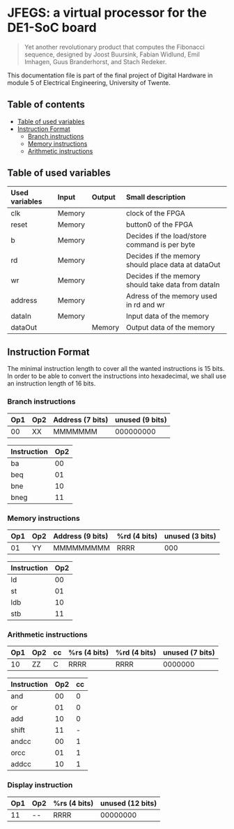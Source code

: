 # JFEGS: a virtual processor for the DE1-SoC board
> Yet another revolutionary product that computes the Fibonacci sequence, designed by Joost Buursink, Fabian Widlund, Emil Imhagen, Guus Branderhorst, and Stach Redeker.

This documentation file is part of the final project of Digital Hardware in module 5 of Electrical Engineering, University of Twente.

## Table of contents
  * [Table of used variables](#table-of-used-variables)
  * [Instruction Format](#instruction-format)
    + [Branch instructions](#branch-instructions)
    + [Memory instructions](#memory-instructions)
    + [Arithmetic instructions](#arithmetic-instructions)

## Table of used variables
| Used variables        | Input         | Output    | Small description     |
| :--                   |:--            |:--        |:--                    |
| clk                   |Memory         |           |clock of the FPGA      |
| reset                 |Memory               |           |button0 of the FPGA    |
| b         | Memory               |           | Decides if the load/store command is per byte|
| rd|Memory|| Decides if the memory should place data at dataOut|
| wr|Memory|| Decides if the memory should take data from dataIn|
| address|Memory||Adress of the memory used in rd and wr|
| dataIn|Memory||Input data of the memory|
| dataOut||Memory|Output data of the memory|



## Instruction Format

The minimal instruction length to cover all the wanted instructions is 15 bits. In order to be able to convert the instructions into hexadecimal, we shall use an instruction length of 16 bits.


### Branch instructions
| Op1 | Op2 | Address (7 bits) | unused (9 bits) |
| :--  |:-- |:--  |:-- |
| 00 | XX | MMMMMMM | 000000000 |

| Instruction | Op2 |
| --- | --- |
| ba | 00 |
| beq | 01 |
| bne | 10 |
| bneg | 11 |

### Memory instructions
| Op1 | Op2 | Address (9 bits) | %rd (4 bits) | unused (3 bits)
| :--  |:-- |:--  |:-- |:-- |
| 01 | YY | MMMMMMMMM | RRRR | 000 |

| Instruction | Op2 |
| --- | --- |
| ld | 00 |
| st | 01 |
| ldb | 10 |
| stb | 11 |

### Arithmetic instructions
| Op1 | Op2 | cc | %rs (4 bits) | %rd (4 bits) | unused (7 bits)
| :--  |:-- |:--  |:-- | :-- | :-- |
| 10 | ZZ | C | RRRR | RRRR | 0000000 |

| Instruction | Op2 | cc |
| --- | --- | --- |
| and | 00 | 0 |
| or | 01 | 0 |
| add | 10 | 0 |
| shift | 11 | - |
| andcc | 00 | 1 |
| orcc | 01 | 1 |
| addcc | 10 | 1 |

### Display instruction
| Op1 | Op2 | %rs (4 bits) | unused (12 bits) |
| :--  |:-- |:--  |:-- |
| 11 | -- | RRRR | 00000000 |
